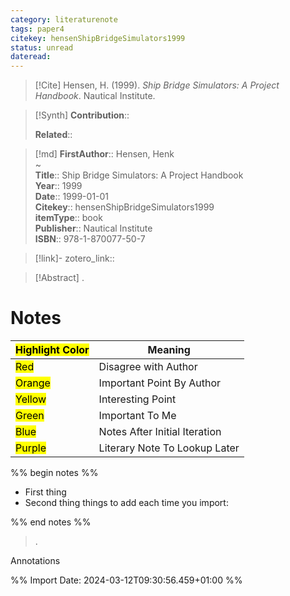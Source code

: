 ```yaml
---
category: literaturenote
tags: paper4
citekey: hensenShipBridgeSimulators1999
status: unread
dateread:
---
```


> [!Cite]
> Hensen, H. (1999). _Ship Bridge Simulators: A Project Handbook_. Nautical Institute.

>[!Synth]
>**Contribution**:: 
>
>**Related**:: 
>

>[!md]
> **FirstAuthor**:: Hensen, Henk  
~    
> **Title**:: Ship Bridge Simulators: A Project Handbook  
> **Year**:: 1999  
> **Date**:: 1999-01-01  
> **Citekey**:: hensenShipBridgeSimulators1999  
> **itemType**:: book  
> **Publisher**:: Nautical Institute  
> **ISBN**:: 978-1-870077-50-7    

> [!link]-
> zotero_link:: 


> [!Abstract]
>.
> 
# Notes

| <mark class="hltr-grey">Highlight Color</mark> | Meaning                       |
| ---------------------------------------------- | ----------------------------- |
| <mark class="hltr-red">Red</mark>              | Disagree with Author          |
| <mark class="hltr-orange">Orange</mark>        | Important Point By Author     |
| <mark class="hltr-yellow">Yellow</mark>        | Interesting Point             |
| <mark class="hltr-green">Green</mark>          | Important To Me               |
| <mark class="hltr-blue">Blue</mark>            | Notes After Initial Iteration |
| <mark class="hltr-purple">Purple</mark>        | Literary Note To Lookup Later |

%% begin notes %%
- First thing
- Second thing
things to add each time you import:

%% end notes %%

>.
 
 Annotations


%% Import Date: 2024-03-12T09:30:56.459+01:00 %%

